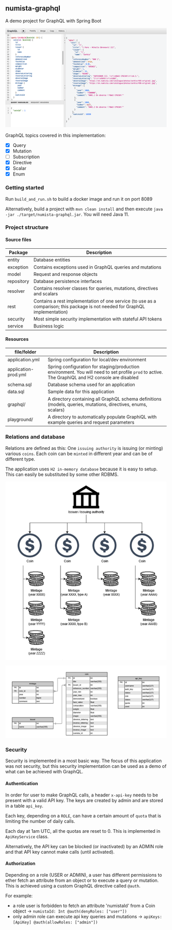 ## numista-graphql
A demo project for GraphQL with Spring Boot

![](images/graphiql.png)

GraphQL topics covered in this implementation:
- [x] Query
- [x] Mutation
- [ ] Subscription
- [x] Directive
- [x] Scalar
- [x] Enum

### Getting started

Run `build_and_run.sh` to build a docker image and run it on port 8089

Alternatively, build a project with `mvn clean install` and then execute `java -jar ./target/numista-graphql.jar`. You will need Java 11.

### Project structure

#### Source files
| Package    | Description                                                                                                                   |
|------------|-------------------------------------------------------------------------------------------------------------------------------|
| entity     | Database entities                                                                                                             |
| exception  | Contains exceptions used in GraphQL queries and mutations                                                                     |
| model      | Request and response objects                                                                                                  |
| repository | Database persistence interfaces                                                                                               |
| resolver   | Contains resolver classes for queries, mutations, directives and scalars                                                      |
| rest       | Contains a rest implementation of one service (to use as a comparison; this package is not needed for GraphQL implementation) |
| security   | Most simple security implementation with stateful API tokens                                                                  |
| service    | Business logic                                                                                                                |

#### Resources
| file/folder          | Description                                                                                                                                      |
|----------------------|--------------------------------------------------------------------------------------------------------------------------------------------------|
| application.yml      | Spring configuration for local/dev environment                                                                                                   |
| application-prod.yml | Spring configuration for staging/production environment. You will need to set profile `prod` to active. The GraphiQL and H2 console are disabled |
| schema.sql           | Database schema used for an application                                                                                                          |
| data.sql             | Sample data for this application                                                                                                                 |
| graphql/             | A directory containing all GraphQL schema definitions (models, queries, mutations, directives, enums, scalars)                                   |
| playground/          | A directory to automatically populate GraphiQL with example queries and request parameters                                                       |


### Relations and database

Relations are defined as this: One `issuing authority` is issuing (or minting) various `coins`. Each coin can be `minted` in different year and can be of different type.

The application uses `H2 in-memory database` because it is easy to setup. This can easily be substituted by some other RDBMS.

![](images/relations.png)

![](images/db.png)

### Security

Security is implemented in a most basic way. The focus of this application was not security, but this security implementation can be used as a demo of what can be achieved with GraphQL.

#### Authentication

In order for user to make GraphQL calls, a header `x-api-key` needs to be present with a valid API key. The keys are created by admin and are stored in a table `api_key`.

Each key, depending on a `ROLE`, can have a certain amount of `quota` that is limiting the number of daily calls. 

Each day at 1am UTC, all the quotas are reset to 0. This is implemented in `ApiKeyService` class.

Alternatively, the API key can be blocked (or inactivated) by an ADMIN role and that API key cannot make calls (until activated).

#### Authorization

Depending on a role (USER or ADMIN), a user has different permissions to ether fetch an attribute from an object or to execute a query or mutation. This is achieved using a custom GraphQL directive called `@auth`.

For example:
- a role user is forbidden to fetch an attribute 'numistaId' from a Coin object -> `numistaId: Int @auth(denyRoles: ["user"])`
- only admin role can execute api key queries and mutations -> `apiKeys: [ApiKey] @auth(allowRoles: ["admin"])`

